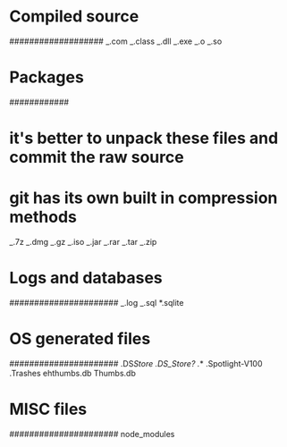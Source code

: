 # Compiled source

###################
_.com
_.class
_.dll
_.exe
_.o
_.so

# Packages

############

# it's better to unpack these files and commit the raw source

# git has its own built in compression methods

_.7z
_.dmg
_.gz
_.iso
_.jar
_.rar
_.tar
_.zip

# Logs and databases

######################
_.log
_.sql
\*.sqlite

# OS generated files

######################
.DS*Store
.DS_Store?
.*\*
.Spotlight-V100
.Trashes
ehthumbs.db
Thumbs.db

# MISC files

######################
node_modules
